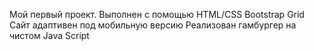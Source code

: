 Мой первый проект. Выполнен с помощью HTML/CSS Bootstrap Grid
Сайт адаптивен под мобильную версию
Реализован гамбургер на чистом Java Script
